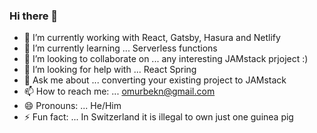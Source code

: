 ### Hi there 👋
- 🔭 I’m currently working with React, Gatsby, Hasura and Netlify
- 🌱 I’m currently learning ...  Serverless functions
- 👯 I’m looking to collaborate on ... any interesting JAMstack prjoject :)
- 🤔 I’m looking for help with ... React Spring
- 💬 Ask me about ...  converting your existing project to JAMstack
- 📫 How to reach me: ... omurbekn@gmail.com
- 😄 Pronouns: ... He/Him
- ⚡ Fun fact: ...  In Switzerland it is illegal to own just one guinea pig
